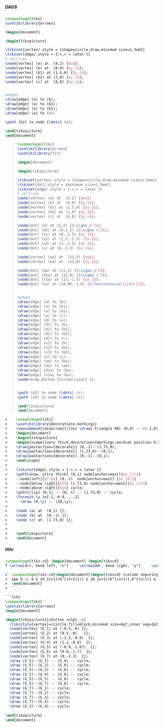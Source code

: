 ##### DAGS
```tikz
\usepackage{tikz}
\usetikzlibrary{arrows}

\begin{document}

\begin{tikzpicture}

\tikzset{vertex/.style = {shape=circle,draw,minimum size=1.5em}}
\tikzset{edge/.style = {->,> = latex'}}
% vertices
\node[vertex] (a) at  (4,2) {$w$};
\node[vertex] (b) at  (0,0) {$y_1$};
\node[vertex] (b1) at (1.5,0) {$y_2$};
\node[vertex] (b2) at (3,0) {$y_3$};
\node[vertex] (c) at  (8,0) {$y_n$};


%edges
\draw[edge] (a) to (b);
\draw[edge] (a) to (b1);
\draw[edge] (a) to (b2);
\draw[edge] (a) to (c);

\path (b2) to node {\dots} (c);

\end{tikzpicture}
\end{document} 
```

> ```tikz
>\usepackage{tikz}
>\usetikzlibrary{arrows}
>\usetikzlibrary{fit}
>
>\begin{document}
>
>\begin{tikzpicture}
>
>\tikzset{vertex/.style = {shape=circle,draw,minimum size=1.5em}}
>\tikzset{dot/.style = {minimum size=1.5em}}
>\tikzset{edge/.style = {->,> = latex'}}
>% vertices
>\node[vertex] (a) at  (4,2) {$w$};
>\node[vertex] (b) at  (0,0) {$y_1$};
>\node[vertex] (b1) at (1.5,0) {$y_2$};
>\node[vertex] (b2) at (3,0) {$y_3$};
>\node[vertex] (c) at  (8,0) {$y_n$};
>
>\node[dot] (d) at (2,2) {$\sigma_p^2$};
>\node[dot] (d1) at (0,1.5) {$\sigma_n^2$};
>\node[dot] (x1) at (0,-1.5) {$x_1$};
>\node[dot] (x2) at (1.5,-1.5) {$x_2$};
>\node[dot] (x3) at (3,-1.5) {$x_3$};
>\node[dot] (x) at (8,-1.5) {$x_n$};
>
>\node[vertex] (aa) at  (13,2) {$w$};
>\node[vertex] (ba) at  (13,0) {$y_i$};
>
>\node[dot] (da) at (11,2) {$\sigma_p^2$};
>\node[dot] (d1a) at (11,0) {$\sigma_n^2$};
>\node[dot] (x1a) at (13,-1.5) {$x_i$};
>\node[dot] (ta) at (14.05,-1.6) {$\footnotesize{i\in[n]}$};
>
>
>%edges
>\draw[edge] (a) to (b);
>\draw[edge] (a) to (b1);
>\draw[edge] (a) to (b2);
>\draw[edge] (a) to (c);
>\draw[edge] (d) to (a);
>\draw[edge] (d1) to (b);
>\draw[edge] (d1) to (b1);
>\draw[edge] (d1) to (b2);
>\draw[edge] (d1) to (c);
>\draw[edge] (x1) to (b);
>\draw[edge] (x2) to (b1);
>\draw[edge] (x3) to (b2);
>\draw[edge] (x) to (c);
>\draw[edge] (aa) to (ba);
>\draw[edge] (da) to (aa);
>\draw[edge] (d1a) to (ba);
>\draw[edge] (x1a) to (ba);
> \node[draw,dotted,fit=(ba)(x1a)] {};
>
>
>\path (b2) to node {\dots} (c);
>\path (x3) to node {\dots} (x);
>
>\end{tikzpicture}
>\end{document} 
>```

```tikz
>    \usepackage{tikz}
>    \usetikzlibrary{decorations.markings}
>    \newcommand{\midarrow}{\tikz \draw[-triangle 90] (0,0) -- +(.1,0);}
>    \begin{document}
>    \begin{tikzpicture}
>    \begin{scope}[very thick,decoration={markings,mark=at position 0.55 with {\arrow{>}}}] 
>    \draw[postaction={decorate}] (0,-1)--(1.73,0);
>    \draw[postaction={decorate}] (1.73,0)--(0,1);
>    \draw[postaction={decorate}] (0,-1)--(0,1);
>    \end{scope}
>    
>    \tikzset{edge/.style = {->,> = latex'}}
>    \path[draw, ultra thick] (0,1) node[anchor=east]{$e_{2}$}
>    --node[left]{$f*g$} (0,-1)  node[anchor=east] {$e_{0}$}
>    --node[below right]{$f$} (1.73,0) node[anchor=west]{$e_{1}$}
>    --node[above right]{$g$} cycle;
>    \path[clip] (0,1) -- (0,-1) -- (1.73,0) -- cycle; 
>    \foreach \y in{-1,-0.9,...,1}
> 	   \draw (0,\y) -- (10,\y);
>    
>    \node (a) at  (0,1) {};
>    \node (b) at  (0,-1) {};
>    \node (c) at  (1.73,0) {};
>    
>    
>    \end{tikzpicture}
>    \end{document} 
```




##### Hihi




```tikz 
\usepackage{tikz-cd} \begin{document} \begin{tikzcd}     
T \arrow[drr, bend left, "x"]     \arrow[ddr, bend right, "y"]     \arrow[dr, dotted, "{(x,y)}" description] & & \\     K & X \times_Z Y \arrow[r, "p"] \arrow[d, "q"]     & X \arrow[d, "f"] \\     & Y \arrow[r, "g"]     & Z \end{tikzcd}\end{document}
```

```tikz
>  \usepackage{tikz-cd}\begin{document}\begin{tikzcd} [column sep=tiny]
>  &&& 0 \\ 0 & {H_{n+1}(K^{(n+1)})} & {H_{n+1}(K^{(n+1)},K^{(n)})} & {H_n(K^{(n)})} & {H_n(K^{(n+1)})} & 0 \\ &&& {H_n(K^{(n)},K^{(n-1)})} \\ && 0 & {H_{n-1}(K^{(n-1)})} & {H_{n-1}(K^{(n-1)},K^{(n-2)})} & {H_{n-2}(K^{(n-2)})} \\ &&& {H_{n-1}(K^{(n)})} \\ &&& 0 \arrow[from=1-4, to=2-4] \arrow[from=2-1, to=2-2] \arrow[from=2-2, to=2-3] \arrow["{\partial_{n+1}}", from=2-3, to=2-4] \arrow["{\beta_{n+1}}", color={rgb,255:red,127;green,10;blue,199}, from=2-3, to=3-4] \arrow[from=2-4, to=2-5] \arrow["{j_n}", from=2-4, to=3-4] \arrow[from=2-5, to=2-6] \arrow["{\partial_n}", from=3-4, to=4-4] \arrow["{\beta_n}", color={rgb,255:red,127;green,10;blue,199}, from=3-4, to=4-5] \arrow[from=4-3, to=4-4] \arrow["{j_{n-1}}", from=4-4, to=4-5] \arrow[from=4-4, to=5-4] \arrow[from=4-5, to=4-6] \arrow[from=5-4, to=6-4]\end{tikzcd}
>  \end{document} 
>  ```

```tikz
\usepackage{tikz}
\usetikzlibrary{arrows}
\begin{document}

\begin{tikzpicture}[shorten >=1pt,->]
  \tikzstyle{vertex}=[circle,fill=black,minimum size=6pt,inner sep=2pt]
  \node[vertex] (G_1) at (-0.5,-0) {};
  \node[vertex] (G_2) at (0.5,-0)   {};
  \node[vertex] (G_3) at (-1.2,-0.8)  {};
  \node[vertex] (G_4) at (1.2,-0.8)  {};
  \node[vertex] (G_5) at (-0.9,-1.67)  {};
  \node[vertex] (G_6) at (0.9,-1.7)  {};
  \node[vertex] (G_7) at (0,-2.2)  {};
  \draw (G_5)--(G_1) -- (G_6) -- cycle;
  \draw (G_5)--(G_2) -- (G_6) -- cycle;
  \draw (G_5)--(G_3) -- (G_6) -- cycle;
  \draw (G_5)--(G_4) -- (G_6) -- cycle;
  \draw (G_5)--(G_5) -- (G_6) -- cycle;
  \draw (G_5)--(G_7) -- (G_6) -- cycle;
  \draw (G_7)--(G_1) -- cycle;
  \draw (G_7)--(G_2) -- cycle;
  \draw (G_7)--(G_3) -- cycle;
  \draw (G_7)--(G_4) -- cycle;
  \draw (G_3)--(G_4) -- cycle;
  
\end{tikzpicture}
\end{document} 
```